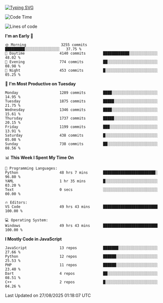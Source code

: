 [![Typing SVG](https://readme-typing-svg.demolab.com?font=Fira+Code&pause=1000&color=F7F7F7&random=false&width=435&lines=Hi+%F0%9F%91%8B%2C+I'm+Rafiu+Sidqi;Junior+Backend+Developer)](https://git.io/typing-svg)
<!--START_SECTION:waka-->
![Code Time](http://img.shields.io/badge/Code%20Time-918%20hrs%209%20mins-blue)

![Lines of code](https://img.shields.io/badge/From%20Hello%20World%20I%27ve%20Written-2.7%20million%20lines%20of%20code-blue)

**I'm an Early 🐤** 

```text
🌞 Morning                3255 commits        █████████░░░░░░░░░░░░░░░░   37.75 % 
🌆 Daytime                4140 commits        ████████████░░░░░░░░░░░░░   48.02 % 
🌃 Evening                774 commits         ██░░░░░░░░░░░░░░░░░░░░░░░   08.98 % 
🌙 Night                  453 commits         █░░░░░░░░░░░░░░░░░░░░░░░░   05.25 % 
```
📅 **I'm Most Productive on Tuesday** 

```text
Monday                   1289 commits        ████░░░░░░░░░░░░░░░░░░░░░   14.95 % 
Tuesday                  1875 commits        █████░░░░░░░░░░░░░░░░░░░░   21.75 % 
Wednesday                1346 commits        ████░░░░░░░░░░░░░░░░░░░░░   15.61 % 
Thursday                 1737 commits        █████░░░░░░░░░░░░░░░░░░░░   20.15 % 
Friday                   1199 commits        ███░░░░░░░░░░░░░░░░░░░░░░   13.91 % 
Saturday                 438 commits         █░░░░░░░░░░░░░░░░░░░░░░░░   05.08 % 
Sunday                   738 commits         ██░░░░░░░░░░░░░░░░░░░░░░░   08.56 % 
```


📊 **This Week I Spent My Time On** 

```text
💬 Programming Languages: 
Python                   48 hrs 7 mins       ████████████████████████░   96.80 % 
YAML                     1 hr 35 mins        █░░░░░░░░░░░░░░░░░░░░░░░░   03.20 % 
Text                     0 secs              ░░░░░░░░░░░░░░░░░░░░░░░░░   00.00 % 

🔥 Editors: 
VS Code                  49 hrs 43 mins      █████████████████████████   100.00 % 

💻 Operating System: 
Windows                  49 hrs 43 mins      █████████████████████████   100.00 % 
```

**I Mostly Code in JavaScript** 

```text
JavaScript               13 repos            ███████░░░░░░░░░░░░░░░░░░   27.66 % 
Python                   12 repos            ██████░░░░░░░░░░░░░░░░░░░   25.53 % 
PHP                      11 repos            ██████░░░░░░░░░░░░░░░░░░░   23.40 % 
Dart                     4 repos             ██░░░░░░░░░░░░░░░░░░░░░░░   08.51 % 
C++                      2 repos             █░░░░░░░░░░░░░░░░░░░░░░░░   04.26 % 
```




 Last Updated on 27/08/2025 01:18:07 UTC
<!--END_SECTION:waka-->
